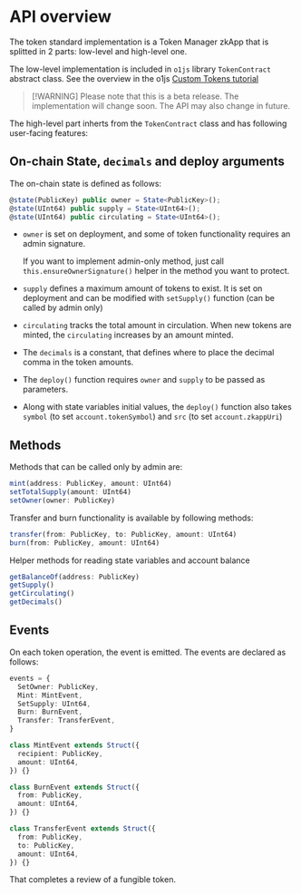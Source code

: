 # API overview

The token standard implementation is a Token Manager zkApp that is splitted in 2 parts: low-level
and high-level one.

The low-level implementation is included in `o1js` library `TokenContract` abstract class. See the
overview in the o1js
[Custom Tokens tutorial](https://docs.minaprotocol.com/zkapps/o1js/custom-tokens)

> [!WARNING] Please note that this is a beta release. The implementation will change soon. The API
> may also change in future.

The high-level part inherts from the `TokenContract` class and has following user-facing features:

## On-chain State, `decimals` and deploy arguments

The on-chain state is defined as follows:

```ts
@state(PublicKey) public owner = State<PublicKey>();
@state(UInt64) public supply = State<UInt64>();
@state(UInt64) public circulating = State<UInt64>();
```

- `owner` is set on deployment, and some of token functionality requires an admin signature.

  If you want to implement admin-only method, just call `this.ensureOwnerSignature()` helper in the
  method you want to protect.

- `supply` defines a maximum amount of tokens to exist. It is set on deployment and can be modified
  with `setSupply()` function (can be called by admin only)

- `circulating` tracks the total amount in circulation. When new tokens are minted, the
  `circulating` increases by an amount minted.

- The `decimals` is a constant, that defines where to place the decimal comma in the token amounts.

- The `deploy()` function requires `owner` and `supply` to be passed as parameters.

- Along with state variables initial values, the `deploy()` function also takes `symbol` (to set
  `account.tokenSymbol`) and `src` (to set `account.zkappUri`)

## Methods

Methods that can be called only by admin are:

```ts
mint(address: PublicKey, amount: UInt64)
setTotalSupply(amount: UInt64)
setOwner(owner: PublicKey)
```

Transfer and burn functionality is available by following methods:

```ts
transfer(from: PublicKey, to: PublicKey, amount: UInt64)
burn(from: PublicKey, amount: UInt64)
```

Helper methods for reading state variables and account balance

```ts
getBalanceOf(address: PublicKey)
getSupply()
getCirculating()
getDecimals()
```

## Events

On each token operation, the event is emitted. The events are declared as follows:

```ts
events = {
  SetOwner: PublicKey,
  Mint: MintEvent,
  SetSupply: UInt64,
  Burn: BurnEvent,
  Transfer: TransferEvent,
}

class MintEvent extends Struct({
  recipient: PublicKey,
  amount: UInt64,
}) {}

class BurnEvent extends Struct({
  from: PublicKey,
  amount: UInt64,
}) {}

class TransferEvent extends Struct({
  from: PublicKey,
  to: PublicKey,
  amount: UInt64,
}) {}
```

That completes a review of a fungible token.
